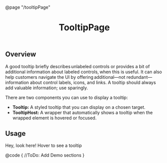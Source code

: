 ﻿@page "/tooltipPage"

<header class="root">
    <h1 class="title">TooltipPage</h1>
</header>
<div class="section" style="transition-delay: 0s;">
    <div id="overview" tabindex="-1">
        <h2 class="subHeading hiddenContent">Overview</h2>
    </div>
    <div class="content">
        <div class="ms-Markdown">
            <p>
                A good tooltip briefly describes unlabeled controls or provides a bit of additional information about labeled controls, when this is useful. It can also help customers navigate the UI by offering additional—not redundant—information about control labels, icons, and links. A tooltip should always add valuable information; use sparingly.
            </p>
            <p>
                There are two components you can use to display a tooltip:
            </p>
            <ul>
                <li><strong>Tooltip:</strong> A styled tooltip that you can display on a chosen target.</li>
                <li><strong>TooltipHost:</strong> A wrapper that automatically shows a tooltip when the wrapped element is hovered or focused.</li>
            </ul>
        </div>
    </div>
</div>
<div class="section" style="transition-delay: 0s;">
    <div id="overview" tabindex="-1">
        <h2 class="subHeading">Usage</h2>
    </div>
    <div>
        <div class="subSection">
            <TooltipHost>
                <TooltipContent>
                    Hey, look here!
                </TooltipContent>
                <ChildContent>
                    <DefaultButton>Hover to see a tooltip</DefaultButton>
                </ChildContent>
            </TooltipHost>
        </div>
    </div>
</div>

@code {
    //ToDo: Add Demo sections
}
